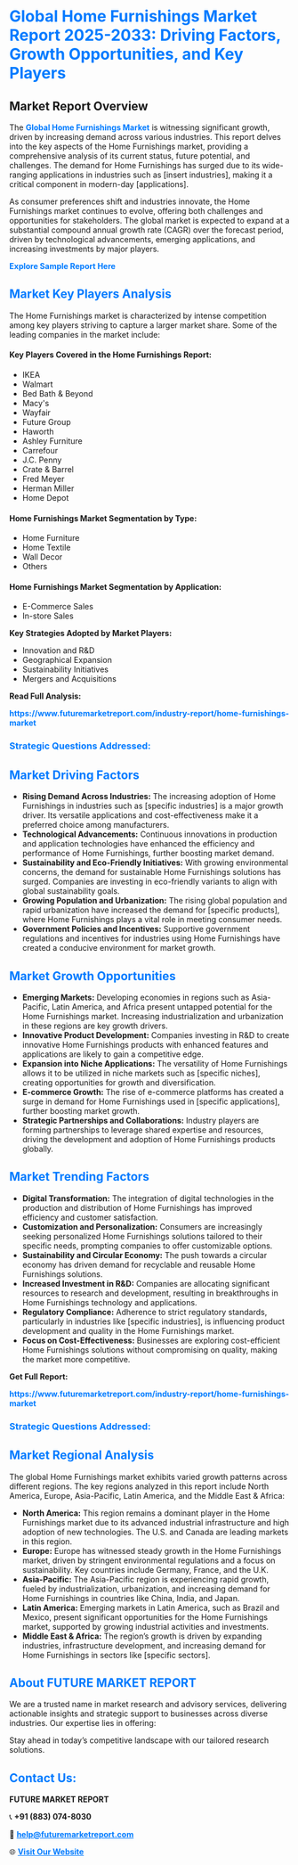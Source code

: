 <h1 style="color: #007BFF;">Global Home Furnishings Market Report 2025-2033: Driving Factors, Growth Opportunities, and Key Players</h1>

<section id="overview">
<h2>Market Report Overview</h2>
<p>The <a href="https://www.futuremarketreport.com/industry-report/home-furnishings-market" style="color: #007BFF; text-decoration: none;"><strong>Global Home Furnishings Market</strong></a> is witnessing significant growth, driven by increasing demand across various industries. This report delves into the key aspects of the Home Furnishings market, providing a comprehensive analysis of its current status, future potential, and challenges. The demand for Home Furnishings has surged due to its wide-ranging applications in industries such as [insert industries], making it a critical component in modern-day [applications].</p>
<p>As consumer preferences shift and industries innovate, the Home Furnishings market continues to evolve, offering both challenges and opportunities for stakeholders. The global market is expected to expand at a substantial compound annual growth rate (CAGR) over the forecast period, driven by technological advancements, emerging applications, and increasing investments by major players.</p>
</section>

<section id="overview">
<p><a href="https://www.futuremarketreport.com/request-sample/reportId=53332" style="color: #007BFF; text-decoration: none;"><strong>Explore Sample Report Here</strong></a></p>
</section>

<section id="key-players">
<h2 style="color: #007BFF;">Market Key Players Analysis</h2>
<p>The Home Furnishings market is characterized by intense competition among key players striving to capture a larger market share. Some of the leading companies in the market include:</p>
<h4>Key Players Covered in the Home Furnishings Report:</h4>
<ul><li>IKEA</li><li>Walmart</li><li>Bed Bath &amp; Beyond</li><li>Macy&#039;s</li><li>Wayfair</li><li>Future Group</li><li>Haworth</li><li>Ashley Furniture</li><li>Carrefour</li><li>J.C. Penny</li><li>Crate &amp; Barrel</li><li>Fred Meyer</li><li>Herman Miller</li><li>Home Depot</li></ul>
<h4>Home Furnishings Market Segmentation by Type:</h4>
<ul><li>Home Furniture</li><li>Home Textile</li><li>Wall Decor</li><li>Others</li></ul>

<h4>Home Furnishings Market Segmentation by Application:</h4>
<ul><li>E-Commerce Sales</li><li>In-store Sales</li></ul>
<p><strong>Key Strategies Adopted by Market Players:</strong></p>
<ul>
<li>Innovation and R&D</li>
<li>Geographical Expansion</li>
<li>Sustainability Initiatives</li>
<li>Mergers and Acquisitions</li>
</ul>
</section>

<section>
<p><strong>Read Full Analysis: </strong></p><a href="https://www.futuremarketreport.com/industry-report/home-furnishings-market" style="color: #007BFF; text-decoration: none;"><strong>https://www.futuremarketreport.com/industry-report/home-furnishings-market</strong></a>
<h3 style="color: #007BFF;">Strategic Questions Addressed:</h3>
</section>

<section id="driving-factors">
<h2 style="color: #007BFF;">Market Driving Factors</h2>
<ul>
<li><strong>Rising Demand Across Industries:</strong> The increasing adoption of Home Furnishings in industries such as [specific industries] is a major growth driver. Its versatile applications and cost-effectiveness make it a preferred choice among manufacturers.</li>
<li><strong>Technological Advancements:</strong> Continuous innovations in production and application technologies have enhanced the efficiency and performance of Home Furnishings, further boosting market demand.</li>
<li><strong>Sustainability and Eco-Friendly Initiatives:</strong> With growing environmental concerns, the demand for sustainable Home Furnishings solutions has surged. Companies are investing in eco-friendly variants to align with global sustainability goals.</li>
<li><strong>Growing Population and Urbanization:</strong> The rising global population and rapid urbanization have increased the demand for [specific products], where Home Furnishings plays a vital role in meeting consumer needs.</li>
<li><strong>Government Policies and Incentives:</strong> Supportive government regulations and incentives for industries using Home Furnishings have created a conducive environment for market growth.</li>
</ul>
</section>

<section id="growth-opportunities">
<h2 style="color: #007BFF;">Market Growth Opportunities</h2>
<ul>
<li><strong>Emerging Markets:</strong> Developing economies in regions such as Asia-Pacific, Latin America, and Africa present untapped potential for the Home Furnishings market. Increasing industrialization and urbanization in these regions are key growth drivers.</li>
<li><strong>Innovative Product Development:</strong> Companies investing in R&D to create innovative Home Furnishings products with enhanced features and applications are likely to gain a competitive edge.</li>
<li><strong>Expansion into Niche Applications:</strong> The versatility of Home Furnishings allows it to be utilized in niche markets such as [specific niches], creating opportunities for growth and diversification.</li>
<li><strong>E-commerce Growth:</strong> The rise of e-commerce platforms has created a surge in demand for Home Furnishings used in [specific applications], further boosting market growth.</li>
<li><strong>Strategic Partnerships and Collaborations:</strong> Industry players are forming partnerships to leverage shared expertise and resources, driving the development and adoption of Home Furnishings products globally.</li>
</ul>
</section>

<section id="trending-factors">
<h2 style="color: #007BFF;">Market Trending Factors</h2>
<ul>
<li><strong>Digital Transformation:</strong> The integration of digital technologies in the production and distribution of Home Furnishings has improved efficiency and customer satisfaction.</li>
<li><strong>Customization and Personalization:</strong> Consumers are increasingly seeking personalized Home Furnishings solutions tailored to their specific needs, prompting companies to offer customizable options.</li>
<li><strong>Sustainability and Circular Economy:</strong> The push towards a circular economy has driven demand for recyclable and reusable Home Furnishings solutions.</li>
<li><strong>Increased Investment in R&D:</strong> Companies are allocating significant resources to research and development, resulting in breakthroughs in Home Furnishings technology and applications.</li>
<li><strong>Regulatory Compliance:</strong> Adherence to strict regulatory standards, particularly in industries like [specific industries], is influencing product development and quality in the Home Furnishings market.</li>
<li><strong>Focus on Cost-Effectiveness:</strong> Businesses are exploring cost-efficient Home Furnishings solutions without compromising on quality, making the market more competitive.</li>
</ul>
</section>

<section>
<p><strong>Get Full Report: </strong></p><a href="https://www.futuremarketreport.com/industry-report/home-furnishings-market" style="color: #007BFF; text-decoration: none;"><strong>https://www.futuremarketreport.com/industry-report/home-furnishings-market</strong></a>
<h3 style="color: #007BFF;">Strategic Questions Addressed:</h3>
</section>


<section id="regional-analysis">
<h2 style="color: #007BFF;">Market Regional Analysis</h2>
<p>The global Home Furnishings market exhibits varied growth patterns across different regions. The key regions analyzed in this report include North America, Europe, Asia-Pacific, Latin America, and the Middle East & Africa:</p>
<ul>
<li><strong>North America:</strong> This region remains a dominant player in the Home Furnishings market due to its advanced industrial infrastructure and high adoption of new technologies. The U.S. and Canada are leading markets in this region.</li>
<li><strong>Europe:</strong> Europe has witnessed steady growth in the Home Furnishings market, driven by stringent environmental regulations and a focus on sustainability. Key countries include Germany, France, and the U.K.</li>
<li><strong>Asia-Pacific:</strong> The Asia-Pacific region is experiencing rapid growth, fueled by industrialization, urbanization, and increasing demand for Home Furnishings in countries like China, India, and Japan.</li>
<li><strong>Latin America:</strong> Emerging markets in Latin America, such as Brazil and Mexico, present significant opportunities for the Home Furnishings market, supported by growing industrial activities and investments.</li>
<li><strong>Middle East & Africa:</strong> The region’s growth is driven by expanding industries, infrastructure development, and increasing demand for Home Furnishings in sectors like [specific sectors].</li>
</ul>
</section>

<footer>
<h2 style="color: #007BFF;">About FUTURE MARKET REPORT</h2>
<p>We are a trusted name in market research and advisory services, delivering actionable insights and strategic support to businesses across diverse industries. Our expertise lies in offering:</p>

<p>Stay ahead in today’s competitive landscape with our tailored research solutions.</p>

<h2 style="color: #007BFF;">Contact Us:</h2>
<p><strong>FUTURE MARKET REPORT</strong></p>
<p>📞 <strong>+91 (883) 074-8030</strong></p>
<p>📧 <strong><a href="mailto:help@futuremarketreport.com" style="color: #007BFF;">help@futuremarketreport.com</a></strong></p>
<p>🌐 <strong><a href="https://www.futuremarketreport.com/" style="color: #007BFF;">Visit Our Website</a></strong></p>
</footer>